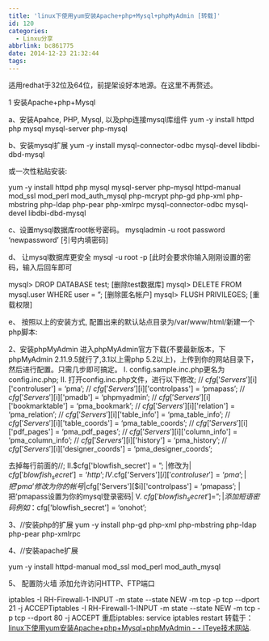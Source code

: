 ```yaml
---
title: 'linux下使用yum安装Apache+php+Mysql+phpMyAdmin [转载]'
id: 120
categories:
  - Linxu分享
abbrlink: bc861775
date: 2014-12-23 21:32:44
tags:
---
```


适用redhat于32位及64位，前提架设好本地源。在这里不再赘述。

1 安装Apache+php+Mysql

a、安装Apahce, PHP, Mysql, 以及php连接mysql库组件 yum -y install httpd php mysql mysql-server php-mysql

b、安装mysql扩展    yum -y install mysql-connector-odbc mysql-devel libdbi-dbd-mysql

或一次性粘贴安装:

yum -y install httpd php mysql mysql-server php-mysql httpd-manual mod_ssl mod_perl mod_auth_mysql php-mcrypt php-gd php-xml php-mbstring php-ldap php-pear php-xmlrpc mysql-connector-odbc mysql-devel libdbi-dbd-mysql

c、设置mysql数据库root帐号密码。
mysqladmin -u root password ‘newpassword’ [引号内填密码]

d、 让mysql数据库更安全
mysql -u root -p [此时会要求你输入刚刚设置的密码，输入后回车即可

mysql> DROP DATABASE test; [删除test数据库]
mysql> DELETE FROM mysql.user WHERE user = ”; [删除匿名帐户]
mysql> FLUSH PRIVILEGES; [重载权限]

e、 按照以上的安装方式, 配置出来的默认站点目录为/var/www/html/新建一个php脚本:
<?php
phpinfo();
?>

2、安装phpMyAdmin
进入phpMyAdmin官方下载(不要最新版本，下phpMyAdmin 2.11.9.5就行了,3.1以上需php 5.2以上)，上传到你的网站目录下，然后进行配置。只需几步即可搞定。
I. config.sample.inc.php更名为config.inc.php;
II. 打开config.inc.php文件，进行以下修改;
// $cfg['Servers'][$i]['controluser'] = ‘pma’;
// $cfg['Servers'][$i]['controlpass'] = ‘pmapass’;
// $cfg['Servers'][$i]['pmadb'] = ‘phpmyadmin’;
// $cfg['Servers'][$i]['bookmarktable'] = ‘pma_bookmark’;
// $cfg['Servers'][$i]['relation'] = ‘pma_relation’;
// $cfg['Servers'][$i]['table_info'] = ‘pma_table_info’;
// $cfg['Servers'][$i]['table_coords'] = ‘pma_table_coords’;
// $cfg['Servers'][$i]['pdf_pages'] = ‘pma_pdf_pages’;
// $cfg['Servers'][$i]['column_info'] = ‘pma_column_info’;
// $cfg['Servers'][$i]['history'] = ‘pma_history’;
// $cfg['Servers'][$i]['designer_coords'] = ‘pma_designer_coords’;

去掉每行前面的//;
II.$cfg['blowfish_secret'] = ”; |修改为| $cfg['blowfish_secret'] = ‘http’;
IV.$cfg['Servers'][$i]['controluser'] = ‘pma’; |把’pma’修改为你的帐号|$cfg['Servers'][$i]['controlpass'] = ‘pmapass’; |把’pmapass设置为你的mysql登录密码|
V. $cfg['blowfish_secret'] = ”; | 添加短语密码例如：$cfg['blowfish_secret'] = ‘onohot’;

3、//安装php的扩展
yum -y install php-gd php-xml php-mbstring php-ldap php-pear php-xmlrpc

4、//安装apache扩展

yum -y install httpd-manual mod_ssl mod_perl mod_auth_mysql

5、 配置防火墙
添加允许访问HTTP、FTP端口

iptables -I RH-Firewall-1-INPUT -m state --state NEW -m tcp -p tcp --dport 21 -j ACCEPTiptables -I RH-Firewall-1-INPUT -m state --state NEW -m tcp -p tcp --dport 80 -j ACCEPT
重启iptables: service iptables restart 
转载于：[linux下使用yum安装Apache+php+Mysql+phpMyAdmin - - ITeye技术网站](http://heyh0520.iteye.com/blog/540851).
